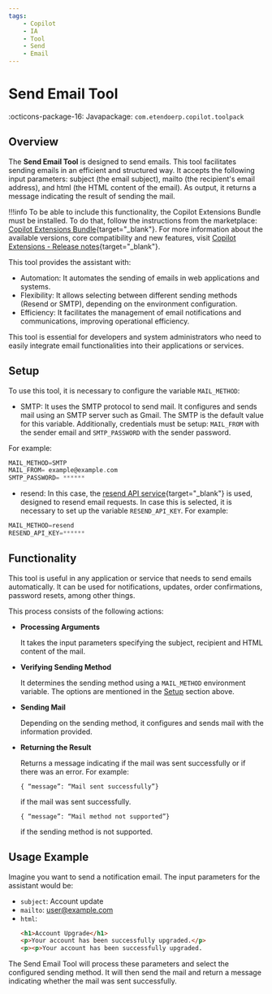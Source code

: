 ```yaml
---
tags:
    - Copilot
    - IA
    - Tool
    - Send
    - Email
---
```


# Send Email Tool

:octicons-package-16: Javapackage: `com.etendoerp.copilot.toolpack`

## Overview

The **Send Email Tool** is designed to send emails. This tool facilitates sending emails in an efficient and structured way. It accepts the following input parameters: subject (the email subject), mailto (the recipient's email address), and html (the HTML content of the email). As output, it returns a message indicating the result of sending the mail. 

!!!info
    To be able to include this functionality, the Copilot Extensions Bundle must be installed. To do that, follow the instructions from the marketplace: [Copilot Extensions Bundle](https://marketplace.etendo.cloud/?#/product-details?module=82C5DA1B57884611ABA8F025619D4C05){target="\_blank"}. For more information about the available versions, core compatibility and new features, visit [Copilot Extensions - Release notes](../../../whats-new/release-notes/etendo-copilot/bundles/release-notes.md){target="\_blank"}.

This tool provides the assistant with:

- Automation: It automates the sending of emails in web applications and systems.
- Flexibility: It allows selecting between different sending methods (Resend or SMTP), depending on the environment configuration.
- Efficiency: It facilitates the management of email notifications and communications, improving operational efficiency.

This tool is essential for developers and system administrators who need to easily integrate email functionalities into their applications or services.

## Setup

To use this tool, it is necessary to configure the variable `MAIL_METHOD`:

- SMTP: It uses the SMTP protocol to send mail. It configures and sends mail using an SMTP server such as Gmail. The SMTP is the default value for this variable. Additionally, credentials must be setup: `MAIL_FROM` with the sender email and `SMTP_PASSWORD` with the sender password.

For example:

``` groovy title="gradle.properties"
MAIL_METHOD=SMTP
MAIL_FROM= example@example.com
SMTP_PASSWORD= ******
```
- resend: In this case, the [resend API service](https://resend.com/){target="\_blank"} is used, designed to resend email requests. In case this is selected, it is necessary to set up the variable `RESEND_API_KEY`. For example:

``` groovy title="gradle.properties"
MAIL_METHOD=resend
RESEND_API_KEY=******
```

## Functionality

This tool is useful in any application or service that needs to send emails automatically. It can be used for notifications, updates, order confirmations, password resets, among other things.

This process consists of the following actions:

- **Processing Arguments** 

    It takes the input parameters specifying the subject, recipient and HTML content of the mail.

- **Verifying Sending Method** 

    It determines the sending method using a `MAIL_METHOD` environment variable. The options are mentioned in the [Setup](#setup) section above.

- **Sending Mail**
    
    Depending on the sending method, it configures and sends mail with the information provided.

- **Returning the Result**
    
    Returns a message indicating if the mail was sent successfully or if there was an error. For example:
    
    ```
    { “message”: “Mail sent successfully”}
    ```
 
    if the mail was sent successfully.

    ```
    { “message”: “Mail method not supported”}
    ```
    
    if the sending method is not supported.

## Usage Example

Imagine you want to send a notification email. The input parameters for the assistant would be:

- `subject`: Account update
- `mailto`: user@example.com
- `html`: 
    ```html
    <h1>Account Upgrade</h1>
    <p>Your account has been successfully upgraded.</p>
    <p><p>Your account has been successfully upgraded.
    ```


The Send Email Tool will process these parameters and select the configured sending method. It will then send the mail and return a message indicating whether the mail was sent successfully.